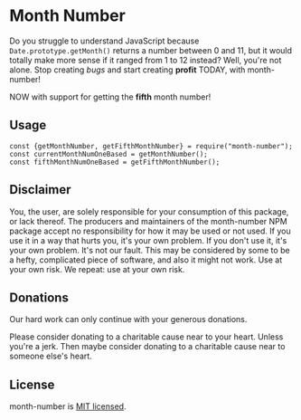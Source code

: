 # Month Number

Do you struggle to understand JavaScript because `Date.prototype.getMonth()` returns a number between 0 and 11, but it would totally make more sense if it ranged from 1 to 12 instead? Well, you're not alone. Stop creating _bugs_ and start creating **profit** TODAY, with month-number!

NOW with support for getting the **fifth** month number!

## Usage

```
const {getMonthNumber, getFifthMonthNumber} = require("month-number");
const currentMonthNumOneBased = getMonthNumber();
const fifthMonthNumOneBased = getFifthMonthNumber();
```

## Disclaimer
You, the user, are solely responsible for your consumption of this package, or lack thereof. The producers and maintainers of the month-number NPM package accept no responsibility for how it may be used or not used. If you use it in a way that hurts you, it's your own problem. If you don't use it, it's your own problem. It's not our fault. This may be considered by some to be a hefty, complicated piece of software, and also it might not work. Use at your own risk. We repeat: use at your own risk.

## Donations
Our hard work can only continue with your generous donations.

Please consider donating to a charitable cause near to your heart. Unless you're a jerk. Then maybe consider donating to a charitable cause near to someone else's heart.

## License
month-number is [MIT licensed](./LICENSE).